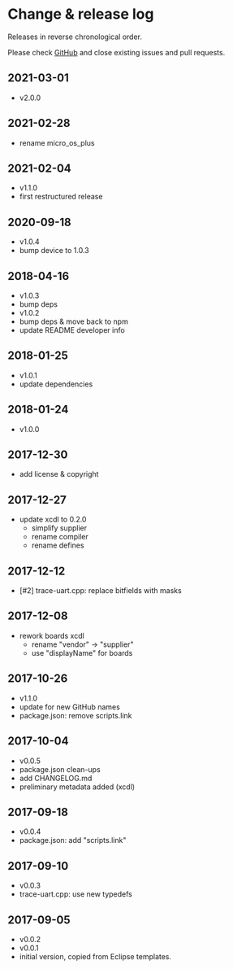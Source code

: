 # Change & release log

Releases in reverse chronological order.

Please check
[GitHub](https://github.com/micro-os-plus/platform-sifive-hifive1-xpack/issues/)
and close existing issues and pull requests.

## 2021-03-01

- v2.0.0

## 2021-02-28

- rename micro_os_plus

## 2021-02-04

- v1.1.0
- first restructured release

## 2020-09-18

- v1.0.4
- bump device to 1.0.3

## 2018-04-16

- v1.0.3
- bump deps
- v1.0.2
- bump deps & move back to npm
- update README developer info

## 2018-01-25

- v1.0.1
- update dependencies

## 2018-01-24

- v1.0.0

## 2017-12-30

- add license & copyright

## 2017-12-27

- update xcdl to 0.2.0
  - simplify supplier
  - rename compiler
  - rename defines

## 2017-12-12

- [#2] trace-uart.cpp: replace bitfields with masks

## 2017-12-08

- rework boards xcdl
  - rename "vendor" -> "supplier"
  - use "displayName" for boards

## 2017-10-26

- v1.1.0
- update for new GitHub names
- package.json: remove scripts.link

## 2017-10-04

- v0.0.5
- package.json clean-ups
- add CHANGELOG.md
- preliminary metadata added (xcdl)

## 2017-09-18

- v0.0.4
- package.json: add "scripts.link"

## 2017-09-10

- v0.0.3
- trace-uart.cpp: use new typedefs

## 2017-09-05

- v0.0.2
- v0.0.1
- initial version, copied from Eclipse templates.
